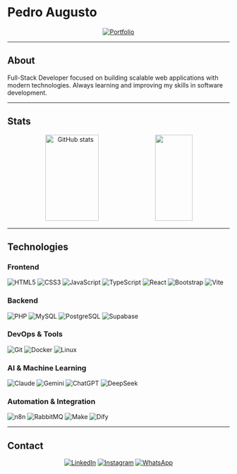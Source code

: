# Pedro Augusto

<div align="center">
  
[![Portfolio](https://img.shields.io/badge/Portfolio-000000?style=for-the-badge&logo=About.me&logoColor=white)](https://demonurgo.com)

</div>

---

## About

Full-Stack Developer focused on building scalable web applications with modern technologies. Always learning and improving my skills in software development.

---

## Stats

<div align="center">
  <img width="49%" height="195px" src="https://github-readme-stats.vercel.app/api?username=demonurgo&show_icons=true&count_private=true&hide_border=true&title_color=ffffff&icon_color=ffffff&text_color=ffffff&bg_color=000000" alt="GitHub stats" /> 
  
  <img width="41%" height="195px" src="https://github-readme-stats.vercel.app/api/top-langs/?username=demonurgo&layout=compact&hide_border=true&title_color=ffffff&text_color=ffffff&bg_color=000000" />
</div>

---

## Technologies

### Frontend
<div>
  <img loading="lazy" src="https://img.shields.io/badge/HTML5-000000?style=for-the-badge&logo=html5&logoColor=white" alt="HTML5"/>
  <img loading="lazy" src="https://img.shields.io/badge/CSS3-000000?style=for-the-badge&logo=css3&logoColor=white" alt="CSS3"/>
  <img loading="lazy" src="https://img.shields.io/badge/JavaScript-000000?style=for-the-badge&logo=javascript&logoColor=white" alt="JavaScript"/>
  <img loading="lazy" src="https://img.shields.io/badge/TypeScript-000000?style=for-the-badge&logo=typescript&logoColor=white" alt="TypeScript"/>
  <img loading="lazy" src="https://img.shields.io/badge/React-000000?style=for-the-badge&logo=react&logoColor=white" alt="React"/>
  <img loading="lazy" src="https://img.shields.io/badge/Bootstrap-000000?style=for-the-badge&logo=bootstrap&logoColor=white" alt="Bootstrap"/>
  <img loading="lazy" src="https://img.shields.io/badge/Vite-000000?style=for-the-badge&logo=vite&logoColor=white" alt="Vite"/>
</div>

### Backend
<div>
  <img loading="lazy" src="https://img.shields.io/badge/PHP-000000?style=for-the-badge&logo=php&logoColor=white" alt="PHP"/>
  <img loading="lazy" src="https://img.shields.io/badge/MySQL-000000?style=for-the-badge&logo=mysql&logoColor=white" alt="MySQL"/>
  <img loading="lazy" src="https://img.shields.io/badge/PostgreSQL-000000?style=for-the-badge&logo=postgresql&logoColor=white" alt="PostgreSQL"/>
  <img loading="lazy" src="https://img.shields.io/badge/Supabase-000000?style=for-the-badge&logo=supabase&logoColor=white" alt="Supabase"/>
</div>

### DevOps & Tools
<div>
  <img loading="lazy" src="https://img.shields.io/badge/Git-000000?style=for-the-badge&logo=git&logoColor=white" alt="Git"/>
  <img loading="lazy" src="https://img.shields.io/badge/Docker-000000?style=for-the-badge&logo=docker&logoColor=white" alt="Docker"/>
  <img loading="lazy" src="https://img.shields.io/badge/Linux-000000?style=for-the-badge&logo=linux&logoColor=white" alt="Linux"/>
</div>

### AI & Machine Learning
<div>
  <img loading="lazy" src="https://img.shields.io/badge/Claude-000000?style=for-the-badge&logo=anthropic&logoColor=white" alt="Claude"/>
  <img loading="lazy" src="https://img.shields.io/badge/Gemini-000000?style=for-the-badge&logo=google&logoColor=white" alt="Gemini"/>
  <img loading="lazy" src="https://img.shields.io/badge/ChatGPT-000000?style=for-the-badge&logo=openai&logoColor=white" alt="ChatGPT"/>
  <img loading="lazy" src="https://img.shields.io/badge/DeepSeek-000000?style=for-the-badge&logo=ai&logoColor=white" alt="DeepSeek"/>
</div>

### Automation & Integration
<div>
  <img loading="lazy" src="https://img.shields.io/badge/n8n-000000?style=for-the-badge&logo=n8n&logoColor=white" alt="n8n"/>
  <img loading="lazy" src="https://img.shields.io/badge/RabbitMQ-000000?style=for-the-badge&logo=rabbitmq&logoColor=white" alt="RabbitMQ"/>
  <img loading="lazy" src="https://img.shields.io/badge/Make-000000?style=for-the-badge&logo=integromat&logoColor=white" alt="Make"/>
  <img loading="lazy" src="https://img.shields.io/badge/Dify-000000?style=for-the-badge&logo=data:image/svg+xml;base64,PHN2ZyB3aWR0aD0iMjQiIGhlaWdodD0iMjQiIHZpZXdCb3g9IjAgMCAyNCAyNCIgZmlsbD0ibm9uZSIgeG1sbnM9Imh0dHA6Ly93d3cudzMub3JnLzIwMDAvc3ZnIj4KPHBhdGggZD0iTTEyIDJMMjIgOEwxMiAxNEwyIDhMMTIgMloiIGZpbGw9IndoaXRlIi8+CjxwYXRoIGQ9Ik0yIDEwTDEyIDE2TDIyIDEwIiBzdHJva2U9IndoaXRlIiBzdHJva2Utd2lkdGg9IjIiIGZpbGw9Im5vbmUiLz4KPHBhdGggZD0iTTIgMTRMMTIgMjBMMjIgMTQiIHN0cm9rZT0id2hpdGUiIHN0cm9rZS13aWR0aD0iMiIgZmlsbD0ibm9uZSIvPgo8L3N2Zz4K&logoColor=white" alt="Dify"/>
</div>

---

## Contact

<div align="center">
  
[![LinkedIn](https://img.shields.io/badge/LinkedIn-000000?style=for-the-badge&logo=linkedin&logoColor=white)](https://www.linkedin.com/in/pedro-augusto-644a26272/)
[![Instagram](https://img.shields.io/badge/Instagram-000000?style=for-the-badge&logo=instagram&logoColor=white)](https://www.instagram.com/dropedru/)
[![WhatsApp](https://img.shields.io/badge/WhatsApp-000000?style=for-the-badge&logo=whatsapp&logoColor=white)](https://wa.me/5581997871682)

</div>
